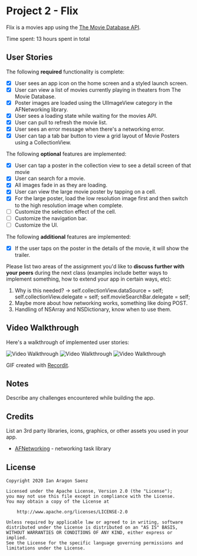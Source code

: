 # Project 2 - Flix

Flix is a movies app using the [The Movie Database API](http://docs.themoviedb.apiary.io/#).

Time spent: 13 hours spent in total

## User Stories

The following **required** functionality is complete:

- [x] User sees an app icon on the home screen and a styled launch screen.
- [x] User can view a list of movies currently playing in theaters from The Movie Database.
- [x] Poster images are loaded using the UIImageView category in the AFNetworking library.
- [x] User sees a loading state while waiting for the movies API.
- [x] User can pull to refresh the movie list.
- [x] User sees an error message when there's a networking error.
- [x] User can tap a tab bar button to view a grid layout of Movie Posters using a CollectionView.

The following **optional** features are implemented:

- [x] User can tap a poster in the collection view to see a detail screen of that movie
- [x] User can search for a movie.
- [x] All images fade in as they are loading.
- [x] User can view the large movie poster by tapping on a cell.
- [x] For the large poster, load the low resolution image first and then switch to the high resolution image when complete.
- [ ] Customize the selection effect of the cell.
- [ ] Customize the navigation bar.
- [ ] Customize the UI.

The following **additional** features are implemented:

- [x] If the user taps on the poster in the details of the movie, it will show the trailer. 

Please list two areas of the assignment you'd like to **discuss further with your peers** during the next class (examples include better ways to implement something, how to extend your app in certain ways, etc):

1. Why is this needed? ->
self.collectionView.dataSource = self;
self.collectionView.delegate = self;
self.movieSearchBar.delegate = self;
2. Maybe more about how networking works, something like doing POST.
3. Handling of NSArray and NSDictionary, know when to use them.

## Video Walkthrough

Here's a walkthrough of implemented user stories:

<img src='http://g.recordit.co/NWMdcF1eKC.gif' title='Video Walkthrough' width='' alt='Video Walkthrough' />

<img src='http://g.recordit.co/dVSNs9deQF.gif' title='Search Bar and Grid' width='' alt='Video Walkthrough' />

<img src='http://g.recordit.co/Y0UcVuU4eS.gif' title='Table View and Grid with Details' width='' alt='Video Walkthrough' />

GIF created with [Recordit](http://www.Recordit.co).

## Notes

Describe any challenges encountered while building the app.

## Credits

List an 3rd party libraries, icons, graphics, or other assets you used in your app.

- [AFNetworking](https://github.com/AFNetworking/AFNetworking) - networking task library

## License

    Copyright 2020 Ian Aragon Saenz

    Licensed under the Apache License, Version 2.0 (the "License");
    you may not use this file except in compliance with the License.
    You may obtain a copy of the License at

        http://www.apache.org/licenses/LICENSE-2.0

    Unless required by applicable law or agreed to in writing, software
    distributed under the License is distributed on an "AS IS" BASIS,
    WITHOUT WARRANTIES OR CONDITIONS OF ANY KIND, either express or implied.
    See the License for the specific language governing permissions and
    limitations under the License.
